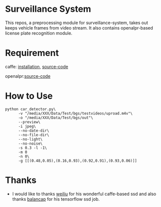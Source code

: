 # Surveillance System
This repos, a preprocessing module for surveillance-system, takes out keeps vehicle frames from video stream. It also contains openalpr-based license plate recognition module.

# Requirement
   caffe: [installation](http://caffe.berkeleyvision.org/install_apt.html), [source-code](https://github.com/weiliu89/caffe/tree/ssd)
   
   openalpr:[source-code](https://github.com/openalpr/openalpr)

# How to Use
    
    python car_detector.py\
          -v "/media/XXX/Data/Test/bgs/testvideos/uproad.m4v"\
          -o "/media/XXX/Data/Test/bgs/out"\
          --preview\
          -i jpeg\
          --no-date-dir\
          --no-file-dir\
          --no-light\
          --no-noise\
          -s 0.3 -l -1\
          -m 0 
          -n 0\
          -g [[(0.48,0.05),(0.16,0.93),(0.92,0.91),(0.93,0.06)]]
    
# Thanks
  * I would like to thanks [weiliu](https://github.com/weiliu89/caffe/tree/ssd) for his wonderful caffe-based ssd and also thanks [balancap](https://github.com/balancap/SSD-Tensorflow) for his tensorflow ssd job.
